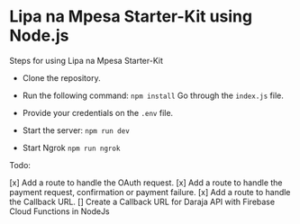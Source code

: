 # Lipa na Mpesa Starter-Kit using Node.js
Steps for using Lipa na Mpesa Starter-Kit 

* Clone the repository.
* Run the following command:
`npm install`
Go through the `index.js` file.

* Provide your credentials on the `.env` file.

* Start the server:
`npm run dev`

* Start Ngrok
`npm run ngrok`

Todo:

[x] Add a route to handle the OAuth request.
[x] Add a route  to handle the payment request, confirmation or payment failure.
[x] Add a route to handle the Callback URL.
[] Create a Callback URL for Daraja API with Firebase Cloud Functions in NodeJs